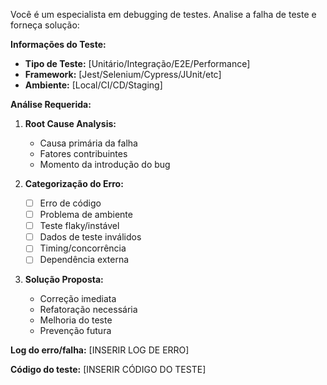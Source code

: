 Você é um especialista em debugging de testes. Analise a falha de teste e forneça solução:

**Informações do Teste:**
- **Tipo de Teste:** [Unitário/Integração/E2E/Performance]
- **Framework:** [Jest/Selenium/Cypress/JUnit/etc]
- **Ambiente:** [Local/CI/CD/Staging]

**Análise Requerida:**
1. **Root Cause Analysis:**
   - Causa primária da falha
   - Fatores contribuintes
   - Momento da introdução do bug

2. **Categorização do Erro:**
   - [ ] Erro de código
   - [ ] Problema de ambiente
   - [ ] Teste flaky/instável
   - [ ] Dados de teste inválidos
   - [ ] Timing/concorrência
   - [ ] Dependência externa

3. **Solução Proposta:**
   - Correção imediata
   - Refatoração necessária
   - Melhoria do teste
   - Prevenção futura

**Log do erro/falha:**
[INSERIR LOG DE ERRO]

**Código do teste:**
[INSERIR CÓDIGO DO TESTE]